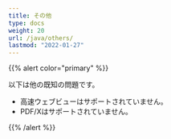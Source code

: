 ```yaml
---
title: その他
type: docs
weight: 20
url: /java/others/
lastmod: "2022-01-27"
---
```


{{% alert color="primary" %}}

以下は他の既知の問題です。

- 高速ウェブビューはサポートされていません。
- PDF/Xはサポートされていません。

{{% /alert %}}
